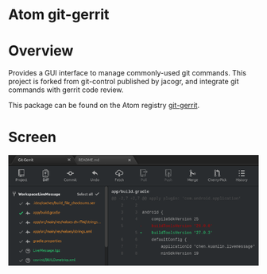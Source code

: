 # Atom git-gerrit

# Overview

Provides a GUI interface to manage commonly-used git commands. This project is forked from git-control published by jacogr, and integrate git commands with gerrit code review.

This package can be found on the Atom registry [git-gerrit](https://atom.io/packages/git-gerrit).

# Screen

<img src="screenshots/demo1.png" width="600" />
